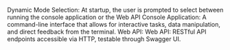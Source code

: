 Dynamic Mode Selection: At startup, the user is prompted to select between running the console application or the Web API
Console Application:     A command-line interface that allows for interactive tasks, data manipulation, and direct feedback from the terminal.
Web API:                 Web API: RESTful API endpoints accessible via HTTP, testable through Swagger UI.
